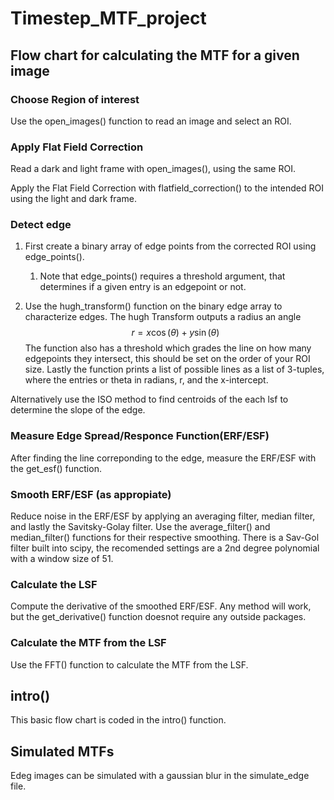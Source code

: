 # Timestep_MTF_project

## Flow chart for calculating the MTF for a given image

### Choose Region of interest
    
Use the open_images() function to read an image and select an ROI.

    
### Apply Flat Field Correction

Read a dark and light frame with open_images(), using the same ROI.

Apply the Flat Field Correction with flatfield_correction() to the intended ROI using the light and dark frame.

### Detect edge 

1. First create a binary array of edge points from the corrected ROI using edge\_points(). 
    1. Note that edge\_points() requires a threshold argument, that           determines if a given entry is an edgepoint or not.

2. Use the hugh\_transform() function on the binary edge array to characterize edges. The hugh Transform outputs a radius an angle
$$r= x\cos(\theta)+y\sin(\theta)$$
The function also has a threshold which grades the line on how many edgepoints they intersect, this should be set on the order of your ROI size. Lastly the function prints a list of possible lines as a list of 3-tuples, where the entries or theta in radians, r, and the x-intercept.

Alternatively use the ISO method to find centroids of the each lsf to determine the slope of the edge.

### Measure Edge Spread/Responce Function(ERF/ESF)

After finding the line correponding to the edge, measure the ERF/ESF with the get\_esf() function. 

### Smooth ERF/ESF (as appropiate) 

Reduce noise in the ERF/ESF by applying an averaging filter, median filter, and lastly the Savitsky-Golay filter. Use the average\_filter() and median\_filter() functions for their respective smoothing. There is a Sav-Gol filter built into scipy, the recomended settings are a 2nd degree polynomial with a window size of 51.

### Calculate the LSF

Compute the derivative of the smoothed ERF/ESF. Any method will work, but the get\_derivative() function doesnot require any outside packages.

### Calculate the MTF from the LSF

Use the FFT() function to calculate the MTF from the LSF.



## intro()

This basic flow chart is coded in the intro() function.

## Simulated MTFs

Edeg images can be simulated with a gaussian blur in the simulate_edge file.
